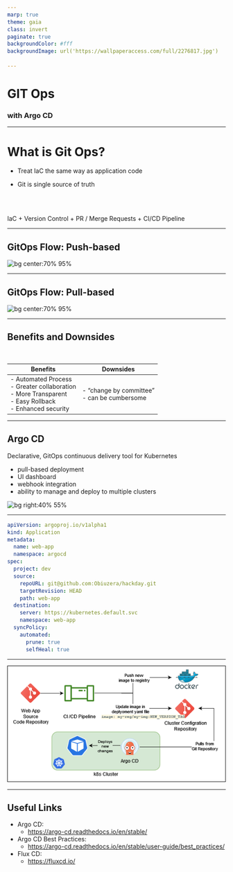 ```yaml
---
marp: true
theme: gaia
class: invert
paginate: true
backgroundColor: #fff
backgroundImage: url('https://wallpaperaccess.com/full/2276817.jpg')

---
```

<!-- _class: lead invert -->
# GIT Ops
### with Argo CD

---
# What is Git Ops?

- Treat IaC the same way as application code

- Git is single source of truth

<br>
<br>

IaC + Version Control + PR / Merge Requests + CI/CD Pipeline

---
<!-- _footer: 'Image source: https://www.gitops.tech/' -->
## GitOps Flow: Push-based 

![bg center:70% 95%](https://www.gitops.tech/images/push.png)

---
<!-- _footer: 'Image source: https://www.gitops.tech/' -->
## GitOps Flow: Pull-based
![bg center:70% 95%](https://www.gitops.tech/images/pull.png)

--- 
## Benefits and Downsides
<br>

| Benefits      | Downsides |
| ----------- | ----------- |
| - Automated Process<br>- Greater collaboration<br>- More Transparent<br>- Easy Rollback<br>- Enhanced security | - “change by committee”<br>- can be cumbersome |



---
<!-- _footer: 'Image source: https://argo-cd.readthedocs.io/en/stable/' -->
## Argo CD

Declarative, GitOps continuous delivery tool for Kubernetes 

- pull-based deployment
- UI dashboard
- webhook integration
- ability to manage and deploy to multiple clusters

![bg right:40% 55%](https://argo-cd.readthedocs.io/en/stable/assets/logo.png)


---

```yaml
apiVersion: argoproj.io/v1alpha1
kind: Application
metadata:
  name: web-app
  namespace: argocd
spec:
  project: dev
  source:
    repoURL: git@github.com:Obiuzera/hackday.git
    targetRevision: HEAD
    path: web-app
  destination:
    server: https://kubernetes.default.svc
    namespace: web-app
  syncPolicy:
    automated:
      prune: true 
      selfHeal: true
```

--- 

![bg center:60% 80%](assets/gitopsargo.png)

---
## Useful Links

- Argo CD:
    - https://argo-cd.readthedocs.io/en/stable/
- Argo CD Best Practices:
    - https://argo-cd.readthedocs.io/en/stable/user-guide/best_practices/
- Flux CD:
    - https://fluxcd.io/